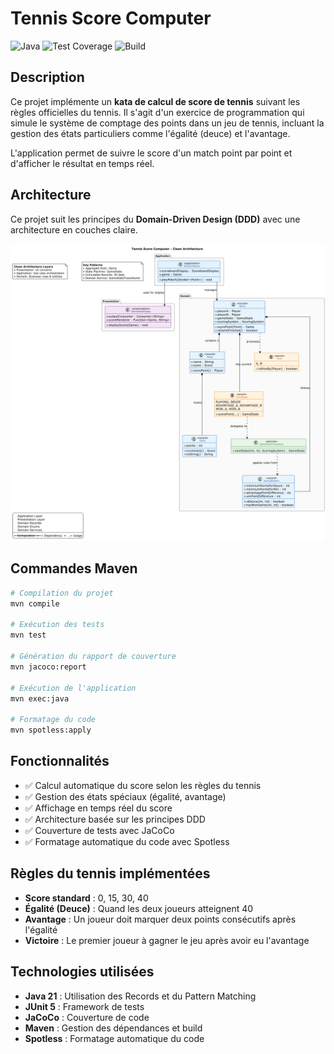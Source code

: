 # Tennis Score Computer

![Java](https://img.shields.io/badge/Java-21-orange.svg)
![Test Coverage](https://img.shields.io/badge/Coverage-JaCoCo-green.svg)
![Build](https://img.shields.io/badge/Build-Maven-blue.svg)

## Description

Ce projet implémente un **kata de calcul de score de tennis** suivant les règles officielles du tennis. Il s'agit d'un exercice de programmation qui simule le système de comptage des points dans un jeu de tennis, incluant la gestion des états particuliers comme l'égalité (deuce) et l'avantage.

L'application permet de suivre le score d'un match point par point et d'afficher le résultat en temps réel.

## Architecture

Ce projet suit les principes du **Domain-Driven Design (DDD)** avec une architecture en couches claire.

![Architecture Diagram](diagram/Score%20Computer-Tennis%20Score%20Computer%20-%20Clean%20Architecture.png)

## Commandes Maven

```bash
# Compilation du projet
mvn compile

# Exécution des tests
mvn test

# Génération du rapport de couverture
mvn jacoco:report

# Exécution de l'application
mvn exec:java

# Formatage du code
mvn spotless:apply
```

## Fonctionnalités

- ✅ Calcul automatique du score selon les règles du tennis
- ✅ Gestion des états spéciaux (égalité, avantage)
- ✅ Affichage en temps réel du score
- ✅ Architecture basée sur les principes DDD
- ✅ Couverture de tests avec JaCoCo
- ✅ Formatage automatique du code avec Spotless

## Règles du tennis implémentées

- **Score standard** : 0, 15, 30, 40
- **Égalité (Deuce)** : Quand les deux joueurs atteignent 40
- **Avantage** : Un joueur doit marquer deux points consécutifs après l'égalité
- **Victoire** : Le premier joueur à gagner le jeu après avoir eu l'avantage

## Technologies utilisées

- **Java 21** : Utilisation des Records et du Pattern Matching
- **JUnit 5** : Framework de tests
- **JaCoCo** : Couverture de code
- **Maven** : Gestion des dépendances et build
- **Spotless** : Formatage automatique du code